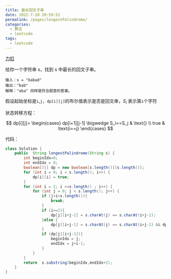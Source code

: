 ```yaml
---
title: 最长回文子串
date: 2022-7-20 20:59:52
permalink: /pages/longestPalindrome/
categories:
  - 算法
  - leetcode
tags:
  - leetcode
---
```


[力扣](https://leetcode.cn/problems/longest-palindromic-substring/)

给你一个字符串 s，找到 s 中最长的回文子串。

```text
输入：s = "babad"
输出："bab"
解释："aba" 同样是符合题意的答案。
```

假设起始坐标是`i`,`j`，`dp[i][j]`的布尔值表示是否是回文串，$S_i$ 表示第`i`个字符

状态转移方程：




$$
dp[i][j]=
\begin{cases}
dp[i+1][j-1] \bigwedge S_i==S_j & \text{}   \\
true & \text{i==j}
\end{cases}
$$



代码：

```JAVA
class Solution {
    public  String longestPalindrome(String s) {
        int beginIdx=0;
        int endIdx = 0;
        boolean[][] dp = new boolean[s.length()][s.length()];
        for (int i = 0; i < s.length(); i++) {
            dp[i][i] = true;
        }
        for (int i = 2; i <=s.length() ; i++) {
            for (int j = 0; j < s.length(); j++) {
                if (j+i>s.length()){
                    break;
                }
                if (i==2){
                    dp[j][i+j-1] = s.charAt(j) == s.charAt(i+j-1);
                }else {
                    dp[j][i+j-1] = s.charAt(j) == s.charAt(i+j-1) && dp[j+1][j+i-2];
                }
                if (dp[j][i+j-1]){
                    beginIdx = j;
                    endIdx = j+i-1;
                }
            }
        }
        return  s.substring(beginIdx,endIdx+1);
    }
}
```
